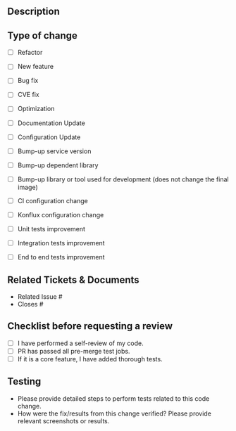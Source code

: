 ## Description

<!--- Describe your changes in detail -->

## Type of change

- [ ] Refactor
- [ ] New feature
- [ ] Bug fix
- [ ] CVE fix
- [ ] Optimization
- [ ] Documentation Update
- [ ] Configuration Update
- [ ] Bump-up service version
- [ ] Bump-up dependent library
- [ ] Bump-up library or tool used for development (does not change the final image)
- [ ] CI configuration change
- [ ] Konflux configuration change
- [ ] Unit tests improvement
- [ ] Integration tests improvement
- [ ] End to end tests improvement


## Related Tickets & Documents

- Related Issue #
- Closes #

## Checklist before requesting a review

- [ ] I have performed a self-review of my code.
- [ ] PR has passed all pre-merge test jobs.
- [ ] If it is a core feature, I have added thorough tests.

## Testing
- Please provide detailed steps to perform tests related to this code change.
- How were the fix/results from this change verified? Please provide relevant screenshots or results.
